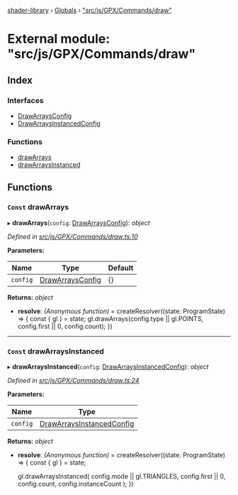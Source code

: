 [shader-library](../README.md) › [Globals](../globals.md) › ["src/js/GPX/Commands/draw"](_src_js_gpx_commands_draw_.md)

# External module: "src/js/GPX/Commands/draw"

## Index

### Interfaces

* [DrawArraysConfig](../interfaces/_src_js_gpx_commands_draw_.drawarraysconfig.md)
* [DrawArraysInstancedConfig](../interfaces/_src_js_gpx_commands_draw_.drawarraysinstancedconfig.md)

### Functions

* [drawArrays](_src_js_gpx_commands_draw_.md#const-drawarrays)
* [drawArraysInstanced](_src_js_gpx_commands_draw_.md#const-drawarraysinstanced)

## Functions

### `Const` drawArrays

▸ **drawArrays**(`config`: [DrawArraysConfig](../interfaces/_src_js_gpx_commands_draw_.drawarraysconfig.md)): *object*

*Defined in [src/js/GPX/Commands/draw.ts:10](https://github.com/devjeetr/shader-lib-2/blob/ba2fd65/src/js/GPX/Commands/draw.ts#L10)*

**Parameters:**

Name | Type | Default |
------ | ------ | ------ |
`config` | [DrawArraysConfig](../interfaces/_src_js_gpx_commands_draw_.drawarraysconfig.md) | {} |

**Returns:** *object*

* **resolve**: *(Anonymous function)* = createResolver((state: ProgramState) => {
    const { gl } = state;
    gl.drawArrays(config.type || gl.POINTS, config.first || 0, config.count);
  })

___

### `Const` drawArraysInstanced

▸ **drawArraysInstanced**(`config`: [DrawArraysInstancedConfig](../interfaces/_src_js_gpx_commands_draw_.drawarraysinstancedconfig.md)): *object*

*Defined in [src/js/GPX/Commands/draw.ts:24](https://github.com/devjeetr/shader-lib-2/blob/ba2fd65/src/js/GPX/Commands/draw.ts#L24)*

**Parameters:**

Name | Type |
------ | ------ |
`config` | [DrawArraysInstancedConfig](../interfaces/_src_js_gpx_commands_draw_.drawarraysinstancedconfig.md) |

**Returns:** *object*

* **resolve**: *(Anonymous function)* = createResolver((state: ProgramState) => {
    const { gl } = state;

    gl.drawArraysInstanced(
      config.mode || gl.TRIANGLES,
      config.first || 0,
      config.count,
      config.instanceCount
    );
  })
